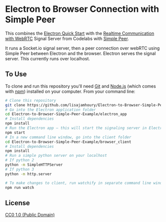 # Electron to Browser Connection with Simple Peer

This combines the [Electron Quick Start](https://electronjs.org/docs/tutorial/quick-start) with the [Realtime Communication with WebRTC](https://codelabs.developers.google.com/codelabs/webrtc-web/#0) Signal Server from Codelabs with [Simple Peer](https://github.com/feross/simple-peer).

It runs a Socket.io signal server, then a peer connection over webRTC using Simple Peer between Electron and the browser. Electron serves the signal server. This currently runs over localhost. 

## To Use

To clone and run this repository you'll need [Git](https://git-scm.com) and [Node.js](https://nodejs.org/en/download/) (which comes with [npm](http://npmjs.com)) installed on your computer. From your command line:

```bash
# Clone this repository
git clone https://github.com/lisajamhoury/Electron-to-Browser-Simple-Peer-Example
# Go into the Electron application folder
cd Electron-to-Browser-Simple-Peer-Example/electron_app
# Install dependencies
npm install
# Run the Electron app — this will start the signaling server in Electron
npm start
# In a new command line window, go into the client folder
cd Electron-to-Browser-Simple-Peer-Example/browser_client
# Install dependencies 
npm install
# Run a simple python server on your localhost 
# If python 2
python -m SimpleHTTPServer 
# If python 3
python -m http.server

# To make changes to client, run watchify in separate command line window
npm run watch
```

## License

[CC0 1.0 (Public Domain)](LICENSE.md)
